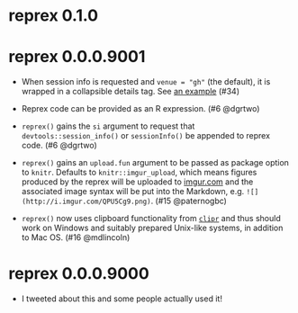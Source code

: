 # reprex 0.1.0

# reprex 0.0.0.9001

  * When session info is requested and `venue = "gh"` (the default), it is wrapped in a collapsible details tag. See [an example](https://github.com/jennybc/reprex/issues/34#issuecomment-260106103) (#34)

  * Reprex code can be provided as an R expression. (#6 @dgrtwo)

  * `reprex()` gains the `si` argument to request that `devtools::session_info()` or `sessionInfo()` be appended to reprex code. (#6 @dgrtwo)
  
  * `reprex()` gains an `upload.fun` argument to be passed as package option to `knitr`. Defaults to `knitr::imgur_upload`, which means figures produced by the reprex will be uploaded to [imgur.com](http://imgur.com) and the associated image syntax will be put into the Markdown, e.g. `![](http://i.imgur.com/QPU5Cg9.png)`. (#15 @paternogbc)
  
  * `reprex()` now uses clipboard functionality from [`clipr`](https://github.com/mdlincoln/clipr) and thus should work on Windows and suitably prepared Unix-like systems, in addition to Mac OS. (#16 @mdlincoln)

# reprex 0.0.0.9000

  * I tweeted about this and some people actually used it!
